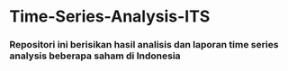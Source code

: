 # Time-Series-Analysis-ITS
### Repositori ini berisikan hasil analisis dan laporan time series analysis beberapa saham di Indonesia
